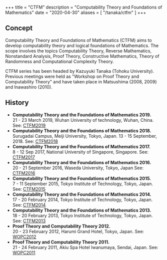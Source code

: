 +++
title = "CTFM"
description = "Computability Theory and Foundations of Mathematics"
date = "2020-04-30"
aliases = [ "/tanaka/ctfm" ]
+++

## Concept
Computability Theory and Foundations of Mathematics (CTFM) aims to develop computability theory and logical foundations of Mathematics. The scope involves the topics Computability Theory, Reverse Mathematics, Nonstandard Analysis, Proof Theory, Constructive Mathematics, Theory of Randomness and Computational Complexity Theory.

CTFM series has been headed by Kazuyuki Tanaka (Tohoku University). Previous meetings were held as "Workshop on Proof Theory and Computability Theory" and have taken place in Matsushima (2008, 2009) and Inawashiro (2010).

## History
- **Computability Theory and the Foundations of Mathematics 2019.** \
21 - 23 March 2019, Wuhan University of technology, Wuhan, China. See: [CTFM2019](http://www.sendailogic.com/CTFM2019/index.html)
- **Computability Theory and the Foundations of Mathematics 2018.** \
Surugadai Campus, Meiji University, Tokyo, Japan. 13 - 15 September, 2018. See: [CTFM2018](http://www.sendailogic.com/CTFM2018/index.html)
- **Computability Theory and the Foundations of Mathematics 2017.** \
 8 - 12 Sep 2017, National University of Singapore, Singapore. See: [CTFM2017](http://ims.nus.edu.sg/events/2017/wcom/index.php)
- **Computability Theory and the Foundations of Mathematics 2016.** \
 20 - 21 September 2016, Waseda University, Tokyo, Japan See: [CTFM2016](http://www.sendailogic.com/CTFM2016/index.html)
- **Computability Theory and the Foundations of Mathematics 2015.** \
 7 - 11 September 2015, Tokyo Institute of Technology, Tokyo, Japan. See: [CTFM2015](http://www.jaist.ac.jp/CTFM/CTFM2015/index.html)
- **Computability Theory and the Foundations of Mathematics 2014.** \
 17 - 20 February 2014, Tokyo Institute of Technology, Tokyo, Japan. See: [CTFM2014](http://www.jaist.ac.jp/CTFM/CTFM2014/index.html)
- **Computability Theory and the Foundations of Mathematics 2013.** \
 18 - 20 February 2013, Tokyo Institute of Technology, Tokyo, Japan. See: [CTFM2013](http://www.sendailogic.com/CTFM2013/)
- **Proof Theory and Computability Theory 2012.** \
 20 - 23 February 2012, Harumi Grand Hotel, Tokyo, Japan. See: [WOPC2012](http://www.sendailogic.com/WOPC2012/)
- **Proof Theory and Computability Theory 2011.** \
  21 - 24 February 2011, Akiu Spa Hotel Iwanumaya, Sendai, Japan. See: [WOPC2011](http://www.jaist.ac.jp/is/labs/ishihara-lab/wptct2011/Workshop_on_Proof_Theory_and_Computability_Theory/Home.html)